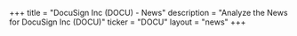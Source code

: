 +++
title = "DocuSign Inc (DOCU) - News"
description = "Analyze the News for DocuSign Inc (DOCU)"
ticker = "DOCU"
layout = "news"
+++

